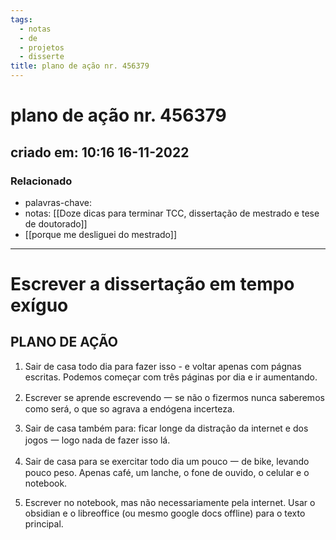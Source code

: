 ```yaml
---
tags:
  - notas
  - de
  - projetos
  - disserte
title: plano de ação nr. 456379
---
```

# plano de ação nr. 456379
## criado em: 10:16 16-11-2022

### Relacionado
- palavras-chave: 
- notas: [[Doze dicas para terminar TCC, dissertação de mestrado e tese de doutorado]]
- [[porque me desliguei do mestrado]]
---

# Escrever a dissertação em tempo exíguo

## PLANO DE AÇÃO

1.  Sair de casa todo dia para fazer isso - e voltar apenas com págnas escritas. Podemos começar com três páginas por dia e ir aumentando.
    
2.  Escrever se aprende escrevendo 一 se não o fizermos nunca saberemos como será, o que so agrava a endógena incerteza.
    
3.  Sair de casa também para: ficar longe da distração da internet e dos jogos 一 logo nada de fazer isso lá.
    
4.  Sair de casa para se exercitar todo dia um pouco 一 de bike, levando pouco peso. Apenas café, um lanche, o fone de ouvido, o celular e o notebook. 
    
5.  Escrever no notebook, mas não necessariamente pela internet. Usar o obsidian e o libreoffice (ou mesmo google docs offline) para o texto principal.

